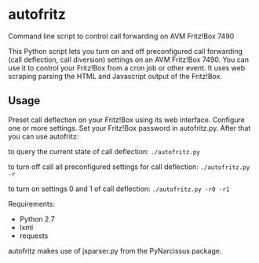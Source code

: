 autofritz
=========

Command line script to control call forwarding on AVM Fritz!Box 7490

This Python script lets you turn on and off preconfigured call forwarding (call deflection, call diversion) settings
on an AVM Fritz!Box 7490. You can use it to control your Fritz!Box from a cron job or other event.
It uses web scraping parsing the HTML and Javascript output of the Fritz!Box.

Usage
-----
Preset call deflection on your Fritz!Box using its web interface. Configure one or more settings.
Set your Fritz!Box password in autofritz.py.
After that you can use autofritz:

to query the current state of call deflection:
`./autofritz.py`

to turn off call all preconfigured settings for call deflection:
`./autofritz.py -r`

to turn on settings 0 and 1 of call deflection:
`./autofritz.py -r0 -r1`


Requirements:

* Python 2.7
* lxml
* requests

autofritz makes use of jsparser.py from the PyNarcissus package.

